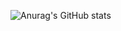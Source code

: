 ![Anurag's GitHub stats](https://github-readme-stats.vercel.app/api?username=lrivas3&show_icons=true&theme=radical)
